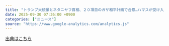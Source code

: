 ```yaml
---
title: "トランプ大統領とネタニヤフ首相、２０項目のガザ和平計画で合意…ハマスが受け入れるかが焦点 - 読売新聞オンライン"
date: 2025-09-30 07:36:00 +0900
categories: ["ニュース"]
source: "https://www.google-analytics.com/analytics.js"
---
```


[出典はこちら](https://www.google-analytics.com/analytics.js)
